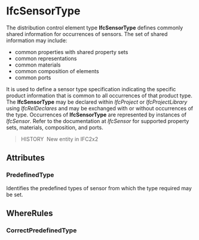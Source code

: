 # IfcSensorType

The distribution control element type **IfcSensorType** defines commonly shared information for occurrences of sensors. The set of shared information may include:

* common properties with shared property sets
* common representations
* common materials
* common composition of elements
* common ports

It is used to define a sensor type specification indicating the specific product information that is common to all occurrences of that product type. The **IfcSensorType** may be declared within _IfcProject_ or _IfcProjectLibrary_ using _IfcRelDeclares_ and may be exchanged with or without occurrences of the type. Occurrences of **IfcSensorType** are represented by instances of _IfcSensor_. Refer to the documentation at _IfcSensor_ for supported property sets, materials, composition, and ports.

> HISTORY&nbsp; New entity in IFC2x2

## Attributes

### PredefinedType
Identifies the predefined types of sensor from which the type required may be set.

## WhereRules

### CorrectPredefinedType

